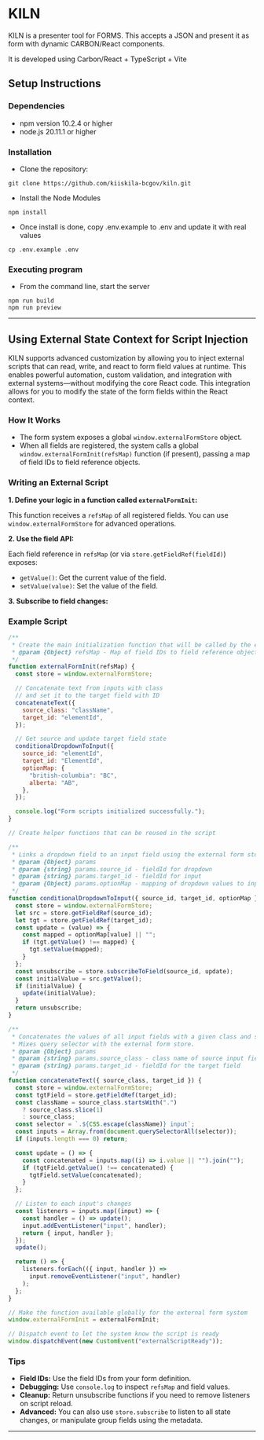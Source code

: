 # KILN

KILN is a presenter tool for FORMS. This accepts a JSON and present it as form with dynamic CARBON/React components.

It is developed using Carbon/React + TypeScript + Vite

## Setup Instructions

### Dependencies

- npm version 10.2.4 or higher
- node.js 20.11.1 or higher

### Installation

- Clone the repository:

```
git clone https://github.com/kiiskila-bcgov/kiln.git

```

- Install the Node Modules

```
npm install
```

- Once install is done, copy .env.example to .env and update it with real values

```
cp .env.example .env
```

### Executing program

- From the command line, start the server

```
npm run build
npm run preview
```

---

## Using External State Context for Script Injection

KILN supports advanced customization by allowing you to inject external scripts that can read, write, and react to form field values at runtime. This enables powerful automation, custom validation, and integration with external systems—without modifying the core React code. This integration allows for you to modify the state of the form fields within the React context.

### How It Works

- The form system exposes a global `window.externalFormStore` object.
- When all fields are registered, the system calls a global `window.externalFormInit(refsMap)` function (if present), passing a map of field IDs to field reference objects.

### Writing an External Script

**1. Define your logic in a function called `externalFormInit`:**

This function receives a `refsMap` of all registered fields. You can use `window.externalFormStore` for advanced operations.

**2. Use the field API:**

Each field reference in `refsMap` (or via `store.getFieldRef(fieldId)`) exposes:

- `getValue()`: Get the current value of the field.
- `setValue(value)`: Set the value of the field.

**3. Subscribe to field changes:**

### Example Script

```js
/**
 * Create the main initialization function that will be called by the external form system
 * @param {Object} refsMap - Map of field IDs to field reference objects
 */
function externalFormInit(refsMap) {
  const store = window.externalFormStore;

  // Concatenate text from inputs with class
  // and set it to the target field with ID
  concatenateText({
    source_class: "className",
    target_id: "elementId",
  });

  // Get source and update target field state
  conditionalDropdownToInput({
    source_id: "elementId",
    target_id: "ElementId",
    optionMap: {
      "british-columbia": "BC",
      alberta: "AB",
    },
  });

  console.log("Form scripts initialized successfully.");
}

// Create helper functions that can be reused in the script

/**
 * Links a dropdown field to an input field using the external form store.
 * @param {Object} params
 * @param {string} params.source_id - fieldId for dropdown
 * @param {string} params.target_id - fieldId for input
 * @param {Object} params.optionMap - mapping of dropdown values to input values
 */
function conditionalDropdownToInput({ source_id, target_id, optionMap }) {
  const store = window.externalFormStore;
  let src = store.getFieldRef(source_id);
  let tgt = store.getFieldRef(target_id);
  const update = (value) => {
    const mapped = optionMap[value] || "";
    if (tgt.getValue() !== mapped) {
      tgt.setValue(mapped);
    }
  };
  const unsubscribe = store.subscribeToField(source_id, update);
  const initialValue = src.getValue();
  if (initialValue) {
    update(initialValue);
  }
  return unsubscribe;
}

/**
 * Concatenates the values of all input fields with a given class and sets the result to a target field.
 * Mixes query selector with the external form store.
 * @param {Object} params
 * @param {string} params.source_class - class name of source input fields
 * @param {string} params.target_id - fieldId for the target field
 */
function concatenateText({ source_class, target_id }) {
  const store = window.externalFormStore;
  const tgtField = store.getFieldRef(target_id);
  const className = source_class.startsWith(".")
    ? source_class.slice(1)
    : source_class;
  const selector = `.${CSS.escape(className)} input`;
  const inputs = Array.from(document.querySelectorAll(selector));
  if (inputs.length === 0) return;

  const update = () => {
    const concatenated = inputs.map((i) => i.value || "").join("");
    if (tgtField.getValue() !== concatenated) {
      tgtField.setValue(concatenated);
    }
  };

  // Listen to each input's changes
  const listeners = inputs.map((input) => {
    const handler = () => update();
    input.addEventListener("input", handler);
    return { input, handler };
  });
  update();

  return () => {
    listeners.forEach(({ input, handler }) =>
      input.removeEventListener("input", handler)
    );
  };
}

// Make the function available globally for the external form system
window.externalFormInit = externalFormInit;

// Dispatch event to let the system know the script is ready
window.dispatchEvent(new CustomEvent("externalScriptReady"));
```

### Tips

- **Field IDs:** Use the field IDs from your form definition.
- **Debugging:** Use `console.log` to inspect `refsMap` and field values.
- **Cleanup:** Return unsubscribe functions if you need to remove listeners on script reload.
- **Advanced:** You can also use `store.subscribe` to listen to all state changes, or manipulate group fields using the metadata.

---
